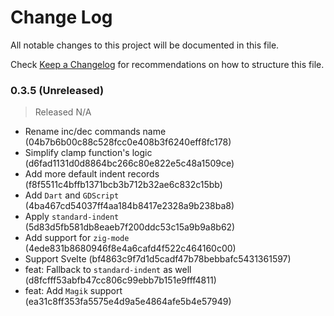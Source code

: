# Change Log

All notable changes to this project will be documented in this file.

Check [Keep a Changelog](http://keepachangelog.com/) for recommendations on how to structure this file.


### 0.3.5 (Unreleased)
> Released N/A

* Rename inc/dec commands name (04b7b6b00c88c528fcc0e408b3f6240eff8fc178)
* Simplify clamp function's logic (d6fad1131d0d8864bc266c80e822e5c48a1509ce)
* Add more default indent records (f8f5511c4bffb1371bcb3b712b32ae6c832c15bb)
* Add `Dart` and `GDScript` (4ba467cd54037ff4aa184b8417e2328a9b238ba8)
* Apply `standard-indent` (5d83d5fb581db8eaeb7f200ddc53c15a9b9a8b62)
* Add support for `zig-mode` (4ede831b8680946f8e4a6cafd4f522c464160c00)
* Support Svelte (bf4863c9f7d1d5cadf47b78bebbafc5431361597)
* feat: Fallback to `standard-indent` as well (d8fcfff53abfb47cc806c99ebb7b151e9fff4811)
* feat: Add `Magik` support (ea31c8ff353fa5575e4d9a5e4864afe5b4e57949)
